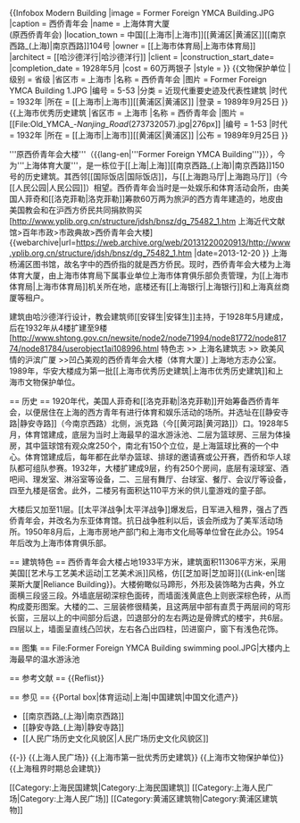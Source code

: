 {{Infobox Modern Building
|image             = Former Foreign YMCA Building.JPG
|caption           = 西侨青年会
|name              = 上海体育大厦<br/>(原西侨青年会)
|location_town     = 中国[[上海市|上海市]][[黄浦区|黄浦区]][[南京西路_(上海)|南京西路]]104号
|owner             = [[上海市体育局|上海市体育局]]
|architect         = [[哈沙德洋行|哈沙德洋行]]
|client            = 
|construction_start_date= 
|completion_date   = 1928年5月
|cost              = 60万两银子
|style             = 
}}
{{文物保护单位
|级别 = 省级
|省区市 = 上海市
|名称 = 西侨青年会
|图片 = Former Foreign YMCA Building 1.JPG
|编号 = 5-53
|分类 = 近现代重要史迹及代表性建筑
|时代 = 1932年
|所在 = [[上海市|上海市]][[黄浦区|黄浦区]]
|登录 = 1989年9月25日
}}
{{上海市优秀历史建筑
|省区市 = 上海市
|名称 = 西侨青年会
|图片 = [[File:Old_YMCA_-_Nanjing_Road_(273732057).jpg|276px]]
|编号 = 1-53
|时代 = 1932年
|所在 = [[上海市|上海市]][[黄浦区|黄浦区]]
|公布 = 1989年9月25日
}}

'''原西侨青年会大楼'''（{{lang-en|'''Former Foreign YMCA Building'''}}），今为'''上海体育大厦'''，是一栋位于[[上海|上海]][[南京西路_(上海)|南京西路]]150号的历史建筑。其西邻[[国际饭店|国际饭店]]，与[[上海跑马厅|上海跑马厅]]（今[[人民公园|人民公园]]）相望。西侨青年会当时是一处娱乐和体育活动会所，由美国人菲奇和[[洛克菲勒|洛克菲勒]]筹款60万两为旅沪的西方青年建造的，地皮由美国教会和在沪西方侨民共同捐款购买<ref name="dd">[http://www.yplib.org.cn/structure/jdsh/bnsz/dg_75482_1.htm 上海近代文献馆>百年市政>市政典故>西侨青年会大楼] {{webarchive|url=https://web.archive.org/web/20131220020913/http://www.yplib.org.cn/structure/jdsh/bnsz/dg_75482_1.htm |date=2013-12-20 }} 上海杨浦区图书馆</ref>，故名字中的西侨指的就是西方侨民。现时，西侨青年会大楼为上海体育大厦，由上海市体育局下属事业单位上海市体育俱乐部负责管理，为[[上海市体育局|上海市体育局]]机关所在地，底楼还有[[上海银行|上海银行]]和上海真丝商厦等租户。

建筑由哈沙德洋行设计，教会建筑师[[安铎生|安铎生]]主持，于1928年5月建成，后在1932年从4楼扩建至9楼<ref name="vg">[http://www.shtong.gov.cn/newsite/node2/node71994/node81772/node81774/node81784/userobject1ai108996.html 特色志 >> 上海名建筑志 >> 欧美风情的沪滨广厦 >>凹凸美观的西侨青年会大楼（体育大厦）] 上海地方志办公室</ref>。1989年，华安大楼成为第一批[[上海市优秀历史建筑|上海市优秀历史建筑]]和上海市文物保护单位。

== 历史 ==
1920年代，美国人菲奇和[[洛克菲勒|洛克菲勒]]开始筹备西侨青年会，以便居住在上海的西方青年有进行体育和娱乐活动的场所。并选址在[[静安寺路|静安寺路]]（今南京西路）北侧，派克路（今[[黄河路|黄河路]]）口。1928年5月，体育馆建成，底层为当时上海最早的温水游泳池、二层为篮球房、三层为体操房，其中篮球馆有观众席250个，南北有150个立位，是上海篮球比赛的一个中心<ref name="vg"/>。体育馆建成后，每年都在此举办篮球、排球的邀请赛或公开赛，西侨和华人球队都可组队参赛<ref name="vg"/>。1932年，大楼扩建成9层，约有250个房间，底层有滚球室、酒吧间、理发室、淋浴室等设备，二、三层有舞厅、台球室、餐厅、会议厅等设备，四至九楼是宿舍。此外，二楼另有面积达110平方米的供儿童游戏的童子部<ref name="vg"/>。

大楼后又加至11层。[[太平洋战争|太平洋战争]]爆发后，日军进入租界，强占了西侨青年会，并改名为东亚体育馆<ref name="vg"/>。抗日战争胜利以后，该会所成为了美军活动场所<ref name="dd"/>。1950年8月后，上海市房地产部门和上海市文化局等单位曾在此办公<ref name="dd"/>。1954年后改为上海市体育俱乐部。

== 建筑特色 ==
西侨青年会大楼占地1933平方米，建筑面积11306平方米，采用美国[[艺术与工艺美术运动|工艺美术派]]风格，仿[[芝加哥|芝加哥]]{{Link-en|瑞莱斯大厦|Reliance Building}}<ref name="dd"/>。大楼俯瞰似马蹄形，外形及装饰略为古典，外立面横三段竖三段。外墙底层砌深棕色面砖，而墙面浅黄底色上则嵌深棕色砖，从而构成菱形图案。大楼的二、三层装修很精美，且这两层中部有直贯于两层间的穹形长窗，三层以上的中间部分后退，凹退部分的左右两边是骨牌式的楼宇，共6层。四层以上，墙面呈直线凸凹状，左右各凸出四柱，凹进窗户，窗下有浅色花饰。

== 图集 ==
<gallery>
File:Former Foreign YMCA Building swimming pool.JPG|大楼内上海最早的温水游泳池
</gallery>

== 参考文献 ==
{{Reflist}}

== 参见  ==
{{Portal box|体育运动|上海|中国建筑|中国文化遗产}}
* [[南京西路_(上海)|南京西路]]
* [[静安寺路_(上海)|静安寺路]]
* [[人民广场历史文化风貌区|人民广场历史文化风貌区]]

{{-}}
{{上海人民广场}}
{{上海市第一批优秀历史建筑}}
{{上海市文物保护单位}}
{{上海租界时期总会建筑}}

[[Category:上海民国建筑|Category:上海民国建筑]]
[[Category:上海人民广场|Category:上海人民广场]]
[[Category:黄浦区建筑物|Category:黄浦区建筑物]]
